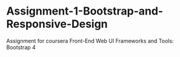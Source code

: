 # Assignment-1-Bootstrap-and-Responsive-Design
Assignment for coursera Front-End Web UI Frameworks and Tools: Bootstrap 4
